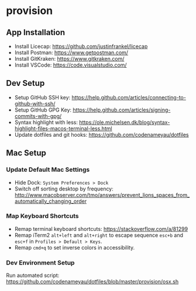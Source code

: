 # provision

## App Installation
- Install Licecap: https://github.com/justinfrankel/licecap
- Install Postman: https://www.getpostman.com/
- Install GitKraken: https://www.gitkraken.com/
- Install VSCode: https://code.visualstudio.com/

## Dev Setup
- Setup GitHub SSH key: https://help.github.com/articles/connecting-to-github-with-ssh/
- Setup GitHub GPG Key: https://help.github.com/articles/signing-commits-with-gpg/
- Syntax highlight with less: https://ole.michelsen.dk/blog/syntax-highlight-files-macos-terminal-less.html
- Update dotfiles and git hooks: https://github.com/codenameyau/dotfiles

## Mac Setup

### Update Default Mac Settings
- Hide Dock: `System Preferences > Dock`
- Switch off sorting desktop by frequency: http://www.macobserver.com/tmo/answers/prevent_lions_spaces_from_automatically_changing_order

### Map Keyboard Shortcuts
- Remap terminal keyboard shortcuts: https://stackoverflow.com/a/81299
- Remap iTerm2 `alt+left` and `alt+right` to escape sequence `esc+b` and `esc+f` in `Profiles > Default > Keys`.
- Remap `cmd+q` to set inverse colors in accessibility.

### Dev Environment Setup

Run automated script: https://github.com/codenameyau/dotfiles/blob/master/provision/osx.sh
